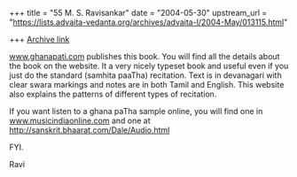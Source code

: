 +++
title = "55 M. S. Ravisankar"
date = "2004-05-30"
upstream_url = "https://lists.advaita-vedanta.org/archives/advaita-l/2004-May/013115.html"

+++
[Archive link](https://lists.advaita-vedanta.org/archives/advaita-l/2004-May/013115.html)

www.ghanapati.com  publishes this book. You will find all the details about
the book on the website. It a very nicely typeset book and useful even if
you just do the standard  (samhita  paaTha) recitation.  Text is in
devanagari with clear swara markings and notes are in both Tamil and
English. This website also explains the patterns of different types of
recitation.

If you want listen to a ghana paTha sample online, you will find one in
www.musicindiaonline.com and one at
http://sanskrit.bhaarat.com/Dale/Audio.html

FYI.

Ravi



